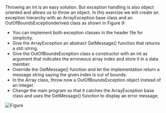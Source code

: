 Throwing an int is an easy solution. But exception handling is also object oriented and allows us to throw an object. In this exercise we will create an exception hierarchy with an ArrayException base class and an OutOfBoundsExceptionderived class as shown in Figure 9:

- You can implement both exception classes in the header file for simplicity.
- Give the ArrayException an abstract GetMessage() function that returns a std::string.
- Give the OutOfBoundsException class a constructor with an int as argument that indicates the erroneous array index and store it in a data member.
- Override the GetMessage() function and let the implementation return a message string saying the given index is out of bounds.
- In the Array class, throw now a OutOfBoundsException object instead of an integer.
- Change the main program so that it catches the ArrayException base class and uses the GetMessage() function to display an error message.

![Figure](https://github.com/odekyc/My_Cplusplus_Projects/blob/master/Exception_Object/Capture.png)